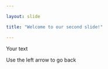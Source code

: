 ```yaml
---

layout: slide

title: "Welcome to our second slide!"

---
```


Your text

Use the left arrow to go back